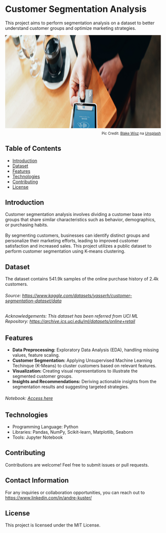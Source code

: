 # Customer Segmentation Analysis

This project aims to perform segmentation analysis on a dataset to better understand customer groups and optimize marketing strategies.

<div align="center">
    <img alt="churn" src="https://github.com/andkuster/customer-segmentation-analysis/blob/main/blake-wisz-unsplash-customer-segmentation.jpg" width="100%" height="300">
</div>

<div style="text-align:right;">
  <sub>Pic Credit: 
    <a href="https://unsplash.com/pt-br/@blakewisz?utm_content=creditCopyText&utm_medium=referral&utm_source=unsplash">Blake Wisz</a> na <a href="https://unsplash.com/pt-br/fotografias/pessoa-segurando-cartao-de-credito-maquina-de-passar--JJg90OAnWI?utm_content=creditCopyText&utm_medium=referral&utm_source=unsplash">Unsplash</a>
  </sub>
</div>

## Table of Contents

- [Introduction](#introduction)
- [Dataset](#dataset)
- [Features](#features)
- [Technologies](#technologies)
- [Contributing](#contributing)
- [License](#license)

## Introduction
Customer segmentation analysis involves dividing a customer base into groups that share similar characteristics such as behavior, demographics, or purchasing habits. 
<br>
<br>
By segmenting customers, businesses can identify distinct groups and personalize their marketing efforts, leading to improved customer satisfaction and increased sales.
This project utilizes a public dataset to perform customer segmentation using K-means clustering.

## Dataset
The dataset contains 541.9k samples of the online purchase history of 2.4k customers.
###### Source: https://www.kaggle.com/datasets/yasserh/customer-segmentation-dataset/data
###### Acknowledgements: This dataset has been referred from UCI ML Repository: https://archive.ics.uci.edu/ml/datasets/online+retail

## Features

- **Data Preprocessing:** Exploratory Data Analysis (EDA), handling missing values, feature scaling.
- **Customer Segmentation:** Applying Unsupervised Machine Learning Techinque (K-Means) to cluster customers based on relevant features.
- **Visualization:** Creating visual representations to illustrate the segmented customer groups.
- **Insights and Recommendations:** Deriving actionable insights from the segmentation results and suggesting targeted strategies.
###### Notebook: [Access here](https://github.com/andkuster/customer-segmentation-analysis/blob/main/portfolio_customer_segmentation.ipynb)

## Technologies

- Programming Language: Python
- Libraries: Pandas, NumPy, Scikit-learn, Matplotlib, Seaborn
- Tools: Jupyter Notebook

## Contributing
Contributions are welcome! Feel free to submit issues or pull requests.

## Contact Information
For any inquiries or collaboration opportunities, you can reach out to https://www.linkedin.com/in/andre-kuster/

## License
This project is licensed under the MIT License.
